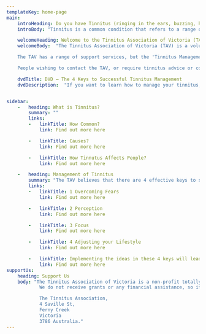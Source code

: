 ```yaml
---
templateKey: home-page
main:
    introHeading: Do you have Tinnitus (ringing in the ears, buzzing, head noises)?
    introBody: "Tinnitus is a common condition that refers to a range of sounds or 'head noises' such as ringing, hissing, buzzing or clicking. There is no cure for tinnitus, but with appropriate support the condition can be successfully managed so that it has little or no impact on a person's life."

    welcomeHeading: Welcome to the Tinnitus Association of Victoria (TAV)
    welcomeBody:  "The Tinnitus Association of Victoria (TAV) is a voluntary, non-profit organization that has been helping people with tinnitus for over 20 years.

    The TAV has a range of support services, but the 'Tinnitus Management Seminars' and the telephone counselling service are considered to be the two critical services that enable many people each year to learn to successfully manage their tinnitus.

    People wishing to contact the TAV, or require tinnitus advice or counselling, should contact the TAV by phone on: 0427 849 885, 0423 203 296, or 03 9755 2238"

    dvdTitle: DVD – The 4 Keys to Successful Tinnitus Management
    dvdDescription:  "If you want to learn how to manage your tinnitus, this DVD is essential viewing. Here is what experts in the field of tinnitus management have said about this DVD."


sidebar:
    -   heading: What is Tinnitus?
        summary: ""
        links: 
        -   linkTitle: How Common?
            link: Find out more here

        -   linkTitle: Causes?
            link: Find out more here

        -   linkTitle: How Tinnutus Affects People?
            link: Find out more here

    -   heading: Management of Tinnitus
        summary: "The TAV believes that there are 4 effective keys to successful tinnitus management. These are:"
        links: 
        -   linkTitle: 1 Overcoming Fears
            link: Find out more here

        -   linkTitle: 2 Perception
            link: Find out more here

        -   linkTitle: 3 Focus
            link: Find out more here

        -   linkTitle: 4 Adjusting your Lifestyle
            link: Find out more here

        -   linkTitle: Implementing the ideas in these 4 keys will lead to Habituation
            link: Find out more here
supportUs:
    heading: Support Us
    body: "The Tinnitus Association of Victoria is a non-profit totally volunteer organisation.
            We do not receive grants or any financial assistance, so if you have found the information on this web site helpful or have been helped by one of our counsellors and want to help the Association financially, please donate via PayPal or send a cheque or postal note to:

            The Tinnitus Association,
            4 Saville St,
            Ferny Creek
            Victoria
            3786 Australia."
---
```

